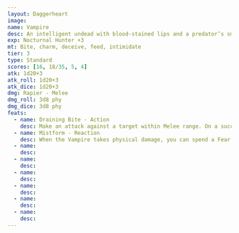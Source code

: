```yaml
---
layout: Daggerheart
image:
name: Vampire
desc: An intelligent undead with blood-stained lips and a predator’s smile.
exp: Nocturnal Hunter +3
mt: Bite, charm, deceive, feed, intimidate
tier: 3
type: Standard
scores: [16, 18/35, 5, 4]
atk: 1d20+3
atk_roll: 1d20+3
atk_dice: 1d20+3
dmg: Rapier - Melee
dmg_roll: 3d8 phy
dmg_dice: 3d8 phy
feats:
  - name: Draining Bite - Action
    desc: Make an attack against a target within Melee range. On a success, deal 4d physical damage. A target who marks HP from this attack loses a Hope and must mark a Stress. The Vampire then clears a HP.
  - name: Mistform - Reaction
    desc: When the Vampire takes physical damage, you can spend a Fear to take half damage.
  - name: 
    desc: 
  - name: 
    desc: 
  - name: 
    desc: 
  - name: 
    desc: 
  - name: 
    desc: 
  - name: 
    desc: 
---
```

